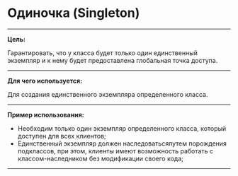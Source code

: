 # Одиночка (Singleton)
_______________________________________
**Цель:**

Гарантировать, что у класса будет только один единственный экземпляр и к нему будет предоставлена глобальная точка доступа.
_______________________________________
**Для чего используется:**

Для создания единственного экземпляра определенного класса.
_______________________________________
**Пример использования:**

- Необходим только один экземпляр определенного класса, который доступен для всех клиентов;
- Единственный экземпляр должен наследоватьсяпутем порождения подклассов, при этом, клиенты имеют возможность работать с классом-наследником без модификации своего кода;
_______________________________________